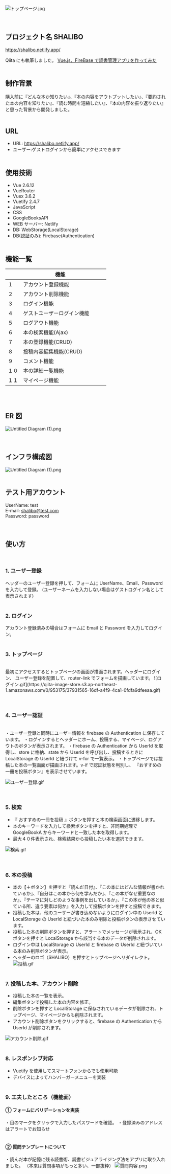 ![トップページ.jpg](https://qiita-image-store.s3.ap-northeast-1.amazonaws.com/0/953175/1b7f1a91-49c0-c6a5-4656-5b181e27a81f.jpeg)
<br>
<br>
<br>

## プロジェクト名 SHALIBO

https://shalibo.netlify.app/

Qiita にも執筆しました。
[Vue.js、FireBase で読書管理アプリを作ってみた](https://qiita.com/oga0927/items/abf48b692b11fec6ae36)
<br>
<br>

## 制作背景

購入前に『どんな本か知りたい』、『本の内容をアウトプットしたい』、『要約された本の内容を知りたい』、『読む時間を短縮したい』、『本の内容を振り返りたい』と思った背景から開発しました。
<br>
<br>

## URL

- URL: https://shalibo.netlify.app/
- ユーザー:ゲストログインから簡単にアクセスできます
  <br>
  <br>

## 使用技術

- Vue 2.6.12
- VueRouter
- Vuex 3.6.2
- Vuetify 2.4.7
- JavaScript
- CSS
- GoogleBooksAPI
- WEB サーバー: Netlify
- DB: WebStorage(LocalStorage)
- DB(認証のみ): Firebase(Authentication)
  <br>
  <br>

## 機能一覧

|      | 　　　　　　 機能　 　　　　 　　 |
| :--- | :-------------------------------- |
| １   | アカウント登録機能 　             |
| ２   | アカウント削除機能 　             |
| ３   | ログイン機能 　　　　　　         |
| ４   | ゲストユーザーログイン機能 　　   |
| ５   | ログアウト機能　　　　　　　　    |
| ６   | 本の検索機能(Ajax) 　             |
| ７   | 本の登録機能(CRUD) 　             |
| ８   | 投稿内容編集機能(CRUD)            |
| ９   | コメント機能                      |
| １０ | 本の詳細一覧機能 　               |
| １１ | マイページ機能                    |

<br>
<br>

## ER 図

![Untitled Diagram (1).png](https://qiita-image-store.s3.ap-northeast-1.amazonaws.com/0/953175/646313e3-2a27-62f9-7063-3b13a03757d1.png)
<br>
<br>
<br>

## インフラ構成図

![Untitled Diagram (1).png](https://qiita-image-store.s3.ap-northeast-1.amazonaws.com/0/953175/8e3abb13-2242-5fa6-5671-cd9bf2b2fa47.png)
<br>
<br>

## テスト用アカウント <br>

UserName: test <br>
E-mail: shalibo@test.com <br>
Password: password<br>
<br>
<br>

## 使い方

<br>

### 1. ユーザー登録

ヘッダーのユーザー登録を押して、フォームに UserName、Email、Password を入力して登録。
(ユーザーネームを入力しない場合はゲストログイン名として表示されます)
<br>
<br>

### 2. ログイン

アカウント登録済みの場合はフォームに Email と Password を入力してログイン。
<br>
<br>

### 3. トップページ

<br>
最初にアクセスするとトップページの画面が描画されます。ヘッダーにログイン、
ユーザー登録を配置して、router-link でフォームを描画しています。
![ログイン.gif](https://qiita-image-store.s3.ap-northeast-1.amazonaws.com/0/953175/37931565-16df-a4f9-4ca1-0fdfa9dfeeaa.gif)
<br>
<br>
<br>

### 4. ユーザー認証

<br>
・ユーザー登録と同時にユーザー情報を firebase の Authentication に保存しています。
・ログインするとヘッダーにホーム、投稿する、マイページ、ログアウトのボタンが表示されます。
・firebase の Authentication から UserId を取得し、store に格納、state から UserId を呼び出し、投稿するときに LocalStorage の UserId と紐づけて v-for で一覧表示。
・トップページでは投稿した本の一覧画面が描画されます。v-if で認証状態を判別し、
『おすすめの一冊を投稿ボタン』を表示させています。

![ユーザー登録.gif](https://qiita-image-store.s3.ap-northeast-1.amazonaws.com/0/953175/ef6d14d2-d6b2-606a-3315-1b4e4b9e0bb1.gif)
<br>
<br>
<br>

### 5. 検索

- 『 おすすめの一冊を投稿 』ボタンを押すと本の検索画面に遷移します。
- 本のキーワードを入力して検索ボタンを押すと、非同期処理で GoogleBookA からキーワードと一致した本を取得します。
- 最大４０件表示され、検索結果から投稿したい本を選択できます。

![検索.gif](https://qiita-image-store.s3.ap-northeast-1.amazonaws.com/0/953175/f5e2f37e-ffcf-6fa8-da38-e85e4f79fe3e.gif)
<br>
<br>
<br>

### 6. 本の投稿

- 本の【＋ボタン】を押すと『読んだ日付』、『この本にはどんな情報が書かれているか』、『自分はこの本から何を学んだか』、『この本がなぜ重要なのか』、『テーマに対しどのような事例を出しているか』、『この本が他の本と似ている所、違う要素は何か』を入力して投稿ボタンを押すと投稿できます。
- 投稿した本は、他のユーザーが書き込めないようにログイン中の UserId と LocalStorage の UserId と紐づいた本のみ削除と投稿ボタンの表示させています。
- 投稿した本の削除ボタンを押すと、アラートでメッセージが表示され、OK ボタンを押すと LocalStorage から該当する本のデータが削除されます。
- ログイン中は LocalStorage の UserId と firebase の UserId と紐づいている本のみ削除ボタンが表示。
- ヘッダーのロゴ（SHALIBO）を押すとトップページへリダイレクト。
  ![投稿.gif](https://qiita-image-store.s3.ap-northeast-1.amazonaws.com/0/953175/493c0af7-936d-5de4-f67c-4e8cfc510bbf.gif)
  <br>
  <br>

### 7. 投稿した本、アカウント削除

- 投稿した本の一覧を表示。
- 編集ボタンで投稿した本の内容を修正。
- 削除ボタンを押すと LocalStorage に保存されているデータが削除され、トップページ、マイページからも削除されます。
- アカウント削除ボタンをクリックすると、firebase の Authentication から UserId が削除されます。

![アカウント削除.gif](https://qiita-image-store.s3.ap-northeast-1.amazonaws.com/0/953175/2ce207e3-d8af-073a-1d51-c6a3d4e857a3.gif)
<br>
<br>

### 8. レスポンシブ対応

- Vuetify を使用してスマートフォンからでも使用可能
- デバイスによってハンバーガーメニューを実装
  <br>
  <br>

### 9. 工夫したところ（機能面）

#### ① フォームにバリデーションを実装

・目のマークをクリックで入力したパスワードを確認。
・登録済みのアドレスはアラートでお知らせ
<br>
<br>

#### ② 質問テンプレートについて

・読んだ本が記憶に残る読書術、読書ビジュアライジング法をアプリに取り入れました。
（本来は質問事項がもっと多い、一部抜粋）
![質問内容.png](https://qiita-image-store.s3.ap-northeast-1.amazonaws.com/0/953175/9b5eb1c0-81fd-ef23-050f-994884bf4cc7.png)
